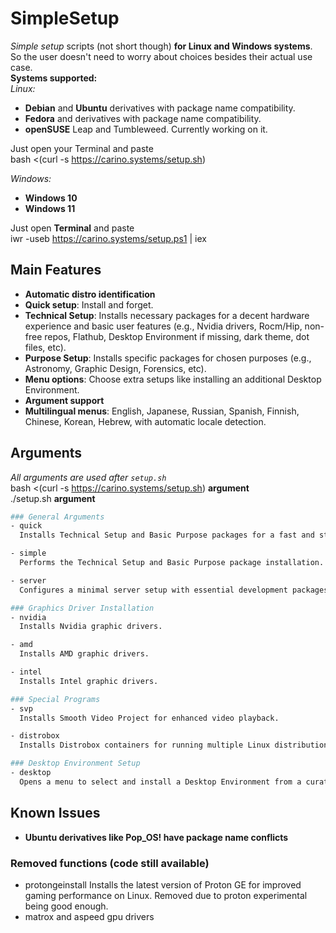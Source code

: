 # SimpleSetup
*Simple setup* scripts (not short though) **for Linux and Windows systems**. So the user doesn't need to worry about choices besides their actual use case.  
**Systems supported:**  
*Linux:*
- **Debian** and **Ubuntu** derivatives with package name compatibility.
- **Fedora** and derivatives with package name compatibility.  
- **openSUSE** Leap and Tumbleweed. Currently working on it.

Just open your Terminal and paste\
bash <(curl -s https://carino.systems/setup.sh)

*Windows:*  
- **Windows 10**  
- **Windows 11**

Just open **Terminal** and paste\
iwr -useb https://carino.systems/setup.ps1 | iex

## Main Features
- **Automatic distro identification**
- **Quick setup**: Install and forget.
- **Technical Setup**: Installs necessary packages for a decent hardware experience and basic user features (e.g., Nvidia drivers, Rocm/Hip, non-free repos, Flathub, Desktop Environment if missing, dark theme, dot files, etc).
- **Purpose Setup**: Installs specific packages for chosen purposes (e.g., Astronomy, Graphic Design, Forensics, etc).
- **Menu options**: Choose extra setups like installing an additional Desktop Environment.
- **Argument support**
- **Multilingual menus**: English, Japanese, Russian, Spanish, Finnish, Chinese, Korean, Hebrew, with automatic locale detection.

## Arguments
*All arguments are used after `setup.sh`*\
bash <(curl -s https://carino.systems/setup.sh) **argument**\
./setup.sh **argument**
```bash
### General Arguments
- quick
  Installs Technical Setup and Basic Purpose packages for a fast and straightforward installation.

- simple
  Performs the Technical Setup and Basic Purpose package installation. This option provides a hassle-free setup.

- server
  Configures a minimal server setup with essential development packages. This does not include the full Technical Setup.

### Graphics Driver Installation
- nvidia
  Installs Nvidia graphic drivers.

- amd  
  Installs AMD graphic drivers.

- intel  
  Installs Intel graphic drivers.

### Special Programs
- svp
  Installs Smooth Video Project for enhanced video playback.

- distrobox  
  Installs Distrobox containers for running multiple Linux distributions seamlessly.

### Desktop Environment Setup
- desktop  
  Opens a menu to select and install a Desktop Environment from a curated list.
```
## Known Issues
- **Ubuntu derivatives like Pop_OS! have package name conflicts**

### Removed functions (code still available)
- protongeinstall
  Installs the latest version of Proton GE for improved gaming performance on Linux. Removed due to proton experimental being good enough.
- matrox and aspeed gpu drivers
